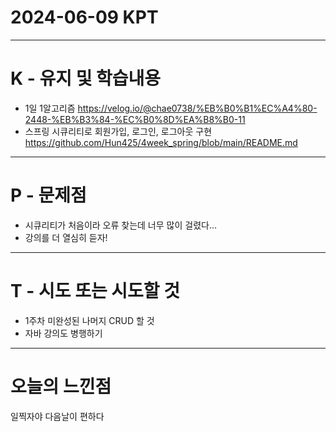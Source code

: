 # 2024-06-09 KPT
---
# K - 유지 및 학습내용

- 1일 1알고리즘 https://velog.io/@chae0738/%EB%B0%B1%EC%A4%80-2448-%EB%B3%84-%EC%B0%8D%EA%B8%B0-11
- 스프링 시큐리티로 회원가입, 로그인, 로그아웃 구현 https://github.com/Hun425/4week_spring/blob/main/README.md

---
# P - 문제점

- 시큐리티가 처음이라 오류 찾는데 너무 많이 걸렸다... 
- 강의를 더 열심히 듣자!
---
# T - 시도 또는 시도할 것

- 1주차 미완성된 나머지 CRUD 할 것
- 자바 강의도 병행하기
---
# 오늘의 느낀점

일찍자야 다음날이 편하다
